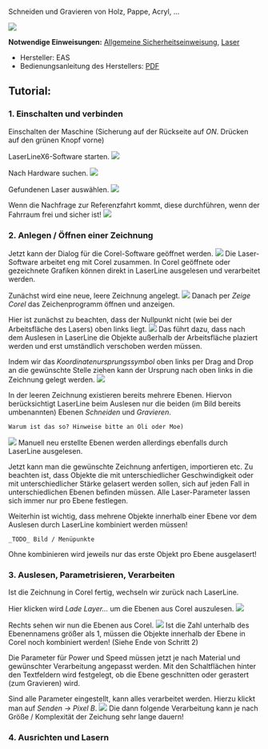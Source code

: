 Schneiden und Gravieren von Holz, Pappe, Acryl, ...

![](img_laser/photo_lasercutter_01.jpg)

**Notwendige Einweisungen:** [Allgemeine Sicherheitseinweisung](!de/Einweisungen_und_Regeln/Grundregelnindex), [Laser](!de/Einweisungen_und_Regeln/Einweisung_Laser/index)

* Hersteller: EAS
* Bedienungsanleitung des Herstellers: [PDF](anleitung_laser.pdf)


## Tutorial:
### 1. Einschalten und verbinden
Einschalten der Maschine (Sicherung auf der Rückseite auf _ON_. Drücken auf den grünen Knopf vorne)

LaserLineX6-Software starten.
![](img_laser/laser01.PNG)

Nach Hardware suchen.
![](img_laser/laser02.PNG)

Gefundenen Laser auswählen.
![](img_laser/laser03.PNG)

Wenn die Nachfrage zur Referenzfahrt kommt, diese durchführen, wenn der Fahrraum frei und sicher ist!
![](img_laser/laser04.PNG)

### 2. Anlegen / Öffnen einer Zeichnung
Jetzt kann der Dialog für die Corel-Software geöffnet werden.
![](img_laser/laser05.PNG)
Die Laser-Software arbeitet eng mit Corel zusammen. In Corel geöffnete oder gezeichnete Grafiken können direkt in LaserLine ausgelesen und verarbeitet werden.

Zunächst wird eine neue, leere Zeichnung angelegt.
![](img_laser/laser06.PNG)
Danach per _Zeige Corel_ das Zeichenprogramm öffnen und anzeigen.

Hier ist zunächst zu beachten, dass der Nullpunkt nicht (wie bei der Arbeitsfläche des Lasers) oben links liegt.
![](img_laser/laser07.PNG)
Das führt dazu, dass nach dem Auslesen in LaserLine die Objekte außerhalb der Arbeitsfläche plaziert werden und erst umständlich verschoben werden müssen.

Indem wir das _Koordinatenursprungssymbol_ oben links per Drag and Drop an die gewünschte Stelle ziehen kann der Ursprung nach oben links in die Zeichnung gelegt werden.
![](img_laser/laser08.PNG)

In der leeren Zeichnung existieren bereits mehrere Ebenen. Hiervon berücksichtigt LaserLine beim Auslesen nur die beiden (im Bild bereits umbenannten) Ebenen _Schneiden_ und _Gravieren_.
```
Warum ist das so? Hinweise bitte an Oli oder Moe)
```
![](img_laser/laser09.PNG)
Manuell neu erstellte Ebenen werden allerdings ebenfalls durch LaserLine ausgelesen.

Jetzt kann man die gewünschte Zeichnung anfertigen, importieren etc.
Zu beachten ist, dass Objekte die mit unterschiedlicher Geschwindigkeit oder mit unterschiedlicher Stärke gelasert werden sollen, sich auf jeden Fall in unterschiedlichen Ebenen befinden müssen. Alle Laser-Parameter lassen sich immer nur pro Ebene festlegen.

Weiterhin ist wichtig, dass mehrene Objekte innerhalb einer Ebene vor dem Auslesen durch LaserLine kombiniert werden müssen!
```
_TODO_ Bild / Menüpunkte
```
Ohne kombinieren wird jeweils nur das erste Objekt pro Ebene ausgelasert!

### 3. Auslesen, Parametrisieren, Verarbeiten
Ist die Zeichnung in Corel fertig, wechseln wir zurück nach LaserLine.

Hier klicken wird _Lade Layer..._ um die Ebenen aus Corel auszulesen.
![](img_laser/laser10.PNG)

Rechts sehen wir nun die Ebenen aus Corel.
![](img_laser/laser11.PNG)
Ist die Zahl unterhalb des Ebenennamens größer als 1, müssen die Objekte innerhalb der Ebene in Corel noch kombiniert werden! (Siehe Ende von Schritt 2)

Die Parameter für Power und Speed müssen jetzt je nach Material und gewünschter Verarbeitung angepasst werden. Mit den Schaltflächen hinter den Textfeldern wird festgelegt, ob die Ebene geschnitten oder gerastert (zum Gravieren) wird.

Sind alle Parameter eingestellt, kann alles verarbeitet werden. Hierzu klickt man auf _Senden -> Pixel B_.
![](img_laser/laser12.PNG)
Die dann folgende Verarbeitung kann je nach Größe / Komplexität der Zeichung sehr lange dauern!

### 4. Ausrichten und Lasern
